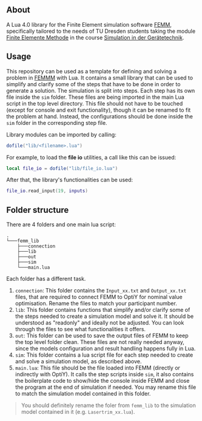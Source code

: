 ## About

A Lua 4.0 library for the Finite Element simulation software [FEMM](https://www.femm.info/wiki/HomePage),
specifically tailored to the needs of TU Dresden students taking the module
[Finite Elemente Methode](https://www.ifte.de/lehre/fem/index.html) in
the course [Simulation in der Gerätetechnik](<https://www.ifte.de/lehre/ET-12_05_07_(Lienig).pdf>).

## Usage

This repository can be used as a template for defining and solving a problem in [FEMMM](https://www.femm.info/wiki/HomePage)
with Lua. It contains a small library that can be used to simplify and clarify some
of the steps that have to be done in order to generate a solution. The simulation is split into steps. Each step
has its own file inside the `sim` folder. These files are being imported in the main Lua script in the top level directory. This
file should not have to be touched (except for console and exit functionality), though it can be renamed to fit the problem at hand.
Instead, the configurations should be done inside the `sim` folder in the corresponding step file.

Library modules can be imported by calling:

```lua
dofile("lib/<filename>.lua")
```

For example, to load the **file io** utilities, a call like this can be issued:

```lua
local file_io = dofile("lib/file_io.lua")
```

After that, the library's functionalities can be used:

```lua
file_io.read_input(19, inputs)
```

## Folder structure

There are 4 folders and one main lua script:

```
.
└───femm_lib
    ├───connection
    ├───lib
    ├───out
    ├───sim
    └───main.lua
```

Each folder has a different task.

1. `connection`: This folder contains the `Input_xx.txt` and `Output_xx.txt` files, that are required to connect
FEMM to OptiY for nominal value optimisation. Rename the files to match your participant number.
2. `lib`: This folder contains functions that simplify and/or clarify some of the steps needed to create a simulation model and
solve it. It should be understood as "readonly" and ideally not be adjusted. You can look through the files to see what functionalities
it offers.
3. `out`: This folder can be used to save the output files of FEMM to keep the top level folder clean. These files are not really
needed anyway, since the models configuration and result handling happens fully in Lua.
4. `sim`: This folder contains a lua script file for each step needed to create and solve a simulation model, as described above.
5. `main.lua`: This file should be the file loaded into FEMM (directly or indirectly with OptiY). It calls the step scripts inside `sim`,
it also contains the boilerplate code to show/hide the console inside FEMM and close the program at the end of simulation if needed. You
may rename this file to match the simulation model contained in this folder.

> You should definitely rename the foler from `femm_lib` to the simulation model contained in it (e.g. `Lasertrim_xx.lua`).
